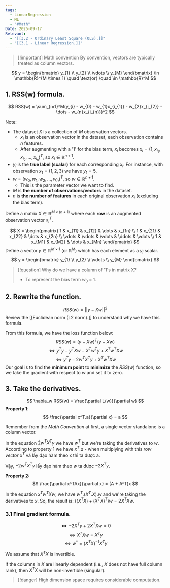 ```yaml
---
tags:
  - LinearRegression
  - ML
  - "#Math"
Date: 2025-09-17
Relevant:
  - "[[3.2 - Ordinary Least Square (OLS).]]"
  - "[[3.1 - Linear Regression.]]"
---
```


>[!important] Math convention
>By convention, vectors are typically treated as column vectors.

$$
y = \begin{bmatrix} 
y_{1} \\
y_{2} \\
\vdots \\
y_{M} 
\end{bmatrix} \in \mathbb{R}^{M \times 1} \quad \text{or} \quad \in \mathbb{R}^M
$$

## 1. RSS(w) formula.

$$
RSS(w) = \sum_{i=1}^M(y_{i} - w_{0} - w_{1}x_{i_{1}} - w_{2}x_{i_{2}} - \dots - w_{n}x_{i_{n}})^2
$$

Note:
-  The dataset $X$ is a collection of $M$ observation vectors.
	- $x_{i}$ is an observation vector in the dataset, each observation contains $n$ features.
	- After augmenting with a '1' for the bias term, $x_{i}$ becomes $x_{i} = (1, x_{i_{1}}, x_{i_{2}},\dots,x_{i_{n}})^T$, so $x_i \in \mathbb{R}^{n+1}$.
- $y_{i}$ is the **true label (scalar)** for each corresponding $x_{i}$. For instance, with observation $x_{1} = (1, 2, 3)$ we have $y_{1} = 5$.
- $w = (w_{0}, w_{1}, w_{2}, \dots, w_{n})^T$, so $w \in \mathbb{R}^{n+1}$.
	- This is the parameter vector we want to find.
- $M$ is **the number of observations/vectors** in the dataset.
- $n$ is **the number of features** in each original observation $x_{i}$ (excluding the bias term).

Define a matrix $X \in \mathbb{R}^{M \times (n+1)}$ where each **row** is an augmented observation vector $x_{i}^T$.

$$
X = \begin{pmatrix}
1 & x_{11} & x_{12} & \dots & x_{1n} \\
1 & x_{21} & x_{22} & \dots & x_{2n} \\
\vdots & \vdots & \vdots & \ddots & \vdots \\
1 & x_{M1} & x_{M2} & \dots & x_{Mn}
\end{pmatrix}
$$
Define a vector $y \in \mathbb{R}^{M \times 1}$ (or $\mathbb{R}^M$) which has each element as a $y_{i}$ scalar.
$$
y = \begin{bmatrix}
y_{1} \\
y_{2} \\
\vdots \\
y_{M}
\end{bmatrix}
$$
>[!question]
>Why do we have a column of '1's in matrix X?
>- To represent the bias term $w_{0} \times 1$.


## 2. Rewrite the function.
$$
RSS(w) = ||y - Xw||^2
$$
Review the [[Euclidean norm (L2 norm).]] to understand why we have this formula.

From this formula, we have the loss function below:
$$
RSS(w) = (y-Xw)^T(y-Xw)
$$
$$
\Leftrightarrow y^Ty - y^TXw - X^Tw^Ty + X^Tw^TXw
$$
$$
\Leftrightarrow y^Ty - 2w^TX^Ty+ X^Tw^TXw
$$
Our goal is to find the **minimum point** to **minimize** the $RSS(w)$ function, so we take the gradient with respect to $w$ and set it to zero.

## 3. Take the derivatives.

$$
\nabla_w RSS(w) = \frac{\partial L(w)}{\partial w}
$$
**Property 1**:
$$
\frac{\partial x^T.a}{\partial x} = a
$$

Remember from the _Math Convention_ at first, a single vector standalone is a column vector.

In the equation $2w^TX^Ty$ we have $w^T$ but we're taking the derivatives to $w$. According to property 1 we have $x^T.a$ - when multiplying with this _row vector $x^T$_ và lấy đạo hàm theo x thì ta được a.

Vậy, $-2w^TX^Ty$ lấy đạo hàm theo $w$ ta được $-2X^Ty$.

**Property 2:**
$$
\frac{\partial x^TAx}{\partial x} = (A + A^T)x
$$

In the equation $x^Tw^TXw$, we have $w^T.(X^T.X).w$ and we're taking the derivatives to $x$.
So, the result is: $((X^TX) + (X^TX)^T)w = 2X^TXw$.

### 3.1 Final gradient formula.

$$
\Leftrightarrow -2X^Ty + 2X^TXw = 0
$$
$$
\Leftrightarrow X^TXw = X^Ty
$$
$$
\Leftrightarrow w^* = (X^TX)^{-1}X^Ty
$$

We assume that $X^TX$ is invertible.

If the columns in $X$ are linearly dependent (i.e., $X$ does not have full column rank), then $X^TX$ will be non-invertible (singular).

>[!danger]
>High dimension space requires considerable computation.

